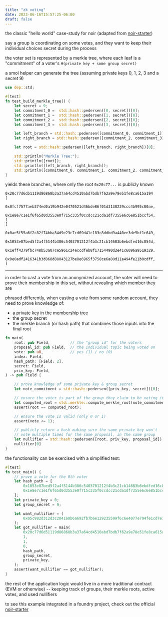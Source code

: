 ```yaml
---
title: "zk voting"
date: 2023-06-16T15:57:25-06:00
draft: false
---
```


the classic "hello world" case-study for noir (adapted from [noir-starter](https://github.com/noir-lang/noir-starter))

say a group is coordinating on some votes, and they want to keep their individual choices secret during the process

the voter set is represented by a merkle tree, where each leaf is a "commitment" of a voter's `H(private key + some group secret)`

a smol helper can generate the tree (assuming private keys 0, 1, 2, 3 and a secret 9)

```rust {.codebox}
use dep::std;

#[test]
fn test_build_merkle_tree() {
    let secret = 9;
    let commitment_0 =  std::hash::pedersen([0, secret])[0];
    let commitment_1 =  std::hash::pedersen([1, secret])[0];
    let commitment_2 =  std::hash::pedersen([2, secret])[0];
    let commitment_3 =  std::hash::pedersen([3, secret])[0];

    let left_branch = std::hash::pedersen([commitment_0, commitment_1])[0];
    let right_branch = std::hash::pedersen([commitment_2, commitment_3])[0];

    let root = std::hash::pedersen([left_branch, right_branch])[0];

    std::println("Merkle Tree:");
    std::println([root]);
    std::println([left_branch, right_branch]);
    std::println([commitment_0, commitment_1, commitment_2, commitment_3]);
}
```

yields these branches, where only the root `0x20c77...` is publicly known

```
0x20c77d6d51119d86868b3a37a64cd4510abd7bdb7f62a9e78e51fe8ca615a194
[
    0x0fcf7577aeb374ed0a19b942e0470521d46bde86f01d3138239ccc4b995c00ae,
    0x1e8e7c1e1f6f65d0d3553e0f715c335f0ccdcc21cda1df7355e6c6e851bccf54,
]
[
    0x0ae5f55a6f2c82f74bba34d9e23c7cd69d41c183c8ddbd9a440ee3de5bf1c649,
    0x1053e87bed5f2a4f5144b386c5403701212f4b3c21cb14683b6ebdfed16c854d, 
    0x1eff4379fbc748b53a07ce5961c24eccdfeb8f17154490d2e41c6096a9519329, 
    0x0e0adf2416341b3d868d88043127be8e6965f3758ce6a80d11a494fe21b0cdff,
]
```

---

in order to cast a vote from an anonymized account, the voter will need to prove their membership in this set, without revealing which member they are

phrased differently, when casting a vote from some random account, they need to prove knowledge of:
* a private key in the membership tree
* the group secret
* the merkle branch (or hash path) that combines those inputs into the final root

```rust {.codebox}
fn main(
    root: pub Field,         // the "group id" for the voters
    proposal_id: pub Field,  // the individual topic being voted on
    vote: pub u8,            // yes (1) / no (0)
    index: Field,
    hash_path: [Field; 2],
    secret: Field,
    priv_key: Field,
) -> pub Field {

    // prove knowledge of some private key & group secret
    let note_commitment = std::hash::pedersen([priv_key, secret])[0];

    // ensure the voter is part of the group they claim to be voting in
    let computed_root = std::merkle::compute_merkle_root(note_commitment, index, hash_path);
    assert(root == computed_root);

    // ensure the vote is valid (only 0 or 1)
    assert(vote <= 1);

    // publicly return a hash making sure the same private key won't
    // vote multiple times for the same proposal, in the same group
    let nullifier = std::hash::pedersen([root, priv_key, proposal_id]);
    nullifier[0]
}
```

the functionality can be exercised with a simplified test:

```rust {.codebox}
#[test]
fn test_main() {
    // prove a vote for the 0th voter
    let hash_path = [
        0x1053e87bed5f2a4f5144b386c5403701212f4b3c21cb14683b6ebdfed16c854d,
        0x1e8e7c1e1f6f65d0d3553e0f715c335f0ccdcc21cda1df7355e6c6e851bccf54,
    ];
    let private_key = 0;
    let group_secret = 9;

    let want_nullifier = (
        0x05c982d312d3c204160b6a692fb7b6e129235599f6c6e4077e794fe1cd7e7a63
    );
    let got_nullifier = main(
        0x20c77d6d51119d86868b3a37a64cd4510abd7bdb7f62a9e78e51fe8ca615a194,
        1,
        1,
        0,
        hash_path,
        group_secret,
        private_key,
    );
    assert(want_nullifier == got_nullifier);
}
```

the rest of the application logic would live in a more traditional contract (EVM or otherwise) -- keeping track of groups, their merkle roots, active votes, and used nullifiers

to see this example integrated in a foundry project, check out the official [noir-starter](https://github.com/noir-lang/noir-starter)
